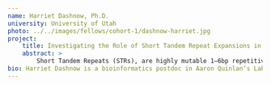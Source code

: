 ```yaml
---
name: Harriet Dashnow, Ph.D.
university: University of Utah
photo: ../../images/fellows/cohort-1/dashnow-harriet.jpg
project:
    title: Investigating the Role of Short Tandem Repeat Expansions in Congenital Heart Disease and Developing an Str Variation Resource for the Prioritization of Pathogenic Loci
    abstract: >
        Short Tandem Repeats (STRs), are highly mutable 1–6bp repetitive DNA sequences that comprise 3% of the human genome. There are >40 Mendelian STR disease loci, including “novel” STRs (absent from the reference). While several STRs impact atherosclerotic cardiovascular disease, little is known about STRs in Congenital Heart Disease (CHD). Since previous STR research has focused on known STR loci, I have developed STRling, a new method for unbiased detection of both novel and known STR expansions genome-wide. Using >3000 TOPMed genomes, I will release a novel and reference STR variation resource, and use this to prioritize variants in CHD patients.
bio: Harriet Dashnow is a bioinformatics postdoc in Aaron Quinlan’s Lab at the University of Utah. She did her PhD research with Alicia Oshlack at the Murdoch Children’s Research Institute in Australia. She is best known for computational methods to detect short tandem repeat expansions. She has also published bioinformatic methods for clinical exome sequencing and microbial gene detection. Harriet has a BA (Psychology), a BSc (Genetics, Biochemistry and Molecular Biology), a MSc (Bioinformatics) and PhD from the University of Melbourne in Australia. She enjoys teaching computational skills workshops in such areas as genomics, data analysis, programming and version control. She co-authored the O’Reilly programming book Elegant SciPy.
---
```

